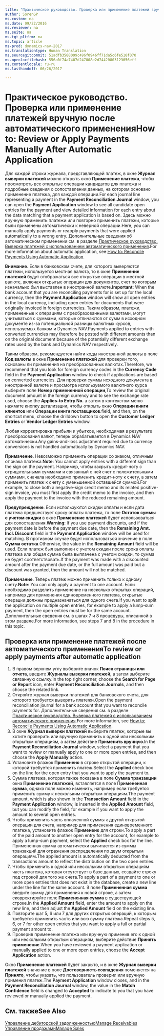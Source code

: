 ```yaml
---
title: "Практическое руководство. Проверка или применение платежей вручную после автоматического применения"
author: SorenGP
ms.custom: na
ms.date: 09/22/2016
ms.reviewer: na
ms.suite: na
ms.tgt_pltfrm: na
ms.topic: article
ms-prod: dynamics-nav-2017
ms.translationtype: Human Translation
ms.sourcegitcommit: 51adfb3588099c496f0946ff71da5c6fe518f070
ms.openlocfilehash: 556a0f74a7407d247008e2d74420803123056eff
ms.contentlocale: ru-ru
ms.lasthandoff: 06/26/2017

---
```


# <a name="how-to-review-or-apply-payments-manually-after-automatic-application"></a><span data-ttu-id="09903-102">Практическое руководство. Проверка или применение платежей вручную после автоматического применения</span><span class="sxs-lookup"><span data-stu-id="09903-102">How to: Review or Apply Payments Manually After Automatic Application</span></span>
<span data-ttu-id="09903-103">Для каждой строки журнала, представляющей платеж, в окне **Журнал выверки платежей** можно открыть окно **Применение платежа**, чтобы просмотреть все открытые операции кандидатов для платежа и подробные сведения о сопоставлении данных, на котором основано применение платежа, для каждой операции.</span><span class="sxs-lookup"><span data-stu-id="09903-103">For each journal line representing a payment in the **Payment Reconciliation Journal** window, you can open the **Payment Application** window to see all candidate open entries for the payment and view detailed information for each entry about the data matching that a payment application is based on.</span></span> <span data-ttu-id="09903-104">Здесь можно вручную применить платежи или повторно применить платежи, которые были применены автоматически к неверной операции.</span><span class="sxs-lookup"><span data-stu-id="09903-104">Here, you can manually apply payments or reapply payments that were applied automatically to a wrong entry.</span></span> <span data-ttu-id="09903-105">Дополнительные сведения об автоматическом применении см. в разделе [Практическое руководство. Выверка платежей с использованием автоматического применения](receivables-how-reconcile-payments-auto-application.md).</span><span class="sxs-lookup"><span data-stu-id="09903-105">For more information about automatic application, see [How to: Reconcile Payments Using Automatic Application](receivables-how-reconcile-payments-auto-application.md).</span></span>

<span data-ttu-id="09903-106">**Внимание**. Если в банковском счете, для которого выверяются платежи, используется местная валюта, то в окне **Применение платежей** будут отображаться все открытые операции в местной валюте, включая открытые операции для документов, счет по которым изначально был выставлен в иностранной валюте.</span><span class="sxs-lookup"><span data-stu-id="09903-106">**Important**: When the bank account that you are reconciling payments for is set up for the local currency, then the **Payment Application** window will show all open entries in the local currency, including open entries for documents that were originally invoiced in foreign currencies.</span></span> <span data-ttu-id="09903-107">Таким образом, платежи, примененные к операциям с преобразованными валютами, могут учитываться с суммами, которые отличаются от сумм в исходном документе из-за потенциальной разницы валютных курсов, используемых банком и Dynamics NAV.</span><span class="sxs-lookup"><span data-stu-id="09903-107">Payments applied to entries with converted currencies may therefore be posted with different amounts than on the original document because of the potentially different exchange rates used by the bank and Dynamics NAV respectively.</span></span>

<span data-ttu-id="09903-108">Таким образом, рекомендуется найти коды иностранной валюты в поле **Код валюты** в окне **Применение платежей** для проверки того, основаны ли применения на преобразованных валютах.</span><span class="sxs-lookup"><span data-stu-id="09903-108">Therefore, we recommend that you look for foreign currency codes in the **Currency Code** field in the **Payment Application** window to check if applications are based on converted currencies.</span></span> <span data-ttu-id="09903-109">Для проверки суммы исходного документа в иностранной валюте и просмотра используемого валютного курса выберите поле **Номер примененной операции**,</span><span class="sxs-lookup"><span data-stu-id="09903-109">To review the original document amount in the foreign currency and to see the exchange rate used, choose the **Applies-to Entry No.**</span></span> <span data-ttu-id="09903-110">а затем в контекстом меню нажмите кнопку детализации, чтобы открыть окно **Операции книги клиентов** или **Операции книги поставщиков**.</span><span class="sxs-lookup"><span data-stu-id="09903-110">field, and then, on the shortcut menu, choose the drilldown button to open the **Customer Ledger Entries** or **Vendor Ledger Entries** window.</span></span>

<span data-ttu-id="09903-111">Любая корректировка прибыли и убытков, необходимая в результате преобразования валют, теперь обрабатывается в Dynamics NAV автоматически.</span><span class="sxs-lookup"><span data-stu-id="09903-111">Any gains-and-loss adjustment required due to currency conversions is not handled automatically by Dynamics NAV.</span></span>

<span data-ttu-id="09903-112">**Примачение**. Невозможно применить операции со знаком, отличным от знака платежа.</span><span class="sxs-lookup"><span data-stu-id="09903-112">**Note**: You cannot apply entries with a different sign than the sign on the payment.</span></span> <span data-ttu-id="09903-113">Например, чтобы закрыть кредит-ноту с отрицательными суммами и связанный с ней счет с положительными суммами, сначала необходимо применить кредит-ноту к счету, а затем применить платеж к счету с уменьшенной оставшейся суммой.</span><span class="sxs-lookup"><span data-stu-id="09903-113">For example, to close both a negative-sign credit memo and its related positive-sign invoice, you must first apply the credit memo to the invoice, and then apply the payment to the invoice with the reduced remaining amount.</span></span>

<span data-ttu-id="09903-114">**Предупреждение**. Если используются скидки оплаты и если дата платежа предшествует сроку оплаты платежа, то поле **Остаток суммы с учетом скидки** в окне **Применение платежей** будет использоваться для сопоставления.</span><span class="sxs-lookup"><span data-stu-id="09903-114">**Warning**: If you use payment discounts, and if the payment date is before the payment due date, then the **Remaining Amt. Incl. Discount** field in the **Payment Application** window will be used for matching.</span></span> <span data-ttu-id="09903-115">В противном случае будет использоваться значение в поле **Сумма остатка**.</span><span class="sxs-lookup"><span data-stu-id="09903-115">Otherwise, the value in the **Remaining Amount** field will be used.</span></span> <span data-ttu-id="09903-116">Если платеж был выполнен с учетом скидки после срока оплаты платежа или общая сумма была выплачена с учетом скидки, то сумма не будет соответствовать.</span><span class="sxs-lookup"><span data-stu-id="09903-116">If the payment was made with a discounted amount after the payment due date, or the full amount was paid but a discount was granted, then the amount will not be matched.</span></span>

<span data-ttu-id="09903-117">**Примечание**. Теперь платеж можно применить только к одному счету.</span><span class="sxs-lookup"><span data-stu-id="09903-117">**Note**: You can only apply a payment to one account.</span></span> <span data-ttu-id="09903-118">Если необходимо разделить применение на несколько открытых операций, например для применения единовременного платежа, открытые операции должны предназначаться для одного счета.</span><span class="sxs-lookup"><span data-stu-id="09903-118">If you want to split the application on multiple open entries, for example to apply a lump-sum payment, then the open entries must be for the same account.</span></span> <span data-ttu-id="09903-119">Дополнительные сведения см. в шагах 7 и 8 процедуры, описанной в этом разделе.</span><span class="sxs-lookup"><span data-stu-id="09903-119">For more information, see steps 7 and 8 in the procedure in this topic.</span></span>

## <a name="to-review-or-apply-payments-after-automatic-application"></a><span data-ttu-id="09903-120">Проверка или применение платежей после автоматического применения</span><span class="sxs-lookup"><span data-stu-id="09903-120">To review or apply payments after automatic application</span></span>
1. <span data-ttu-id="09903-121">В правом верхнем углу выберите значок **Поиск страницы или отчета**, введите **Журналы выверки платежей**, а затем выберите связанную ссылку.</span><span class="sxs-lookup"><span data-stu-id="09903-121">In the top right corner, choose the **Search for Page or Report** icon, enter **Payment Reconciliation Journals**, and then choose the related link.</span></span>
2. <span data-ttu-id="09903-122">Откройте журнал выверки платежей для банковского счета, для которого требуется выверить платежи.</span><span class="sxs-lookup"><span data-stu-id="09903-122">Open the payment reconciliation journal for a bank account that you want to reconcile payments for.</span></span> <span data-ttu-id="09903-123">Дополнительные сведения см. в разделе [Практическое руководство. Выверка платежей с использованием автоматического применения](receivables-how-reconcile-payments-auto-application.md).</span><span class="sxs-lookup"><span data-stu-id="09903-123">For more information, see [How to: Reconcile Payments Using Automatic Application](receivables-how-reconcile-payments-auto-application.md).</span></span>
3. <span data-ttu-id="09903-124">В окне **Журнал выверки платежей** выберите платеж, которые вы хотите проверить или вручную применить к одной или нескольким открытым операциям, а затем действие **Применить вручную**.</span><span class="sxs-lookup"><span data-stu-id="09903-124">In the **Payment Reconciliation Journal** window, select a payment that you want to review or manually apply to one or more open entries, and then choose the **Apply Manually** action.</span></span>
4. <span data-ttu-id="09903-125">Установите флажок **Применено** в строке открытой операции, к которой требуется применить платеж.</span><span class="sxs-lookup"><span data-stu-id="09903-125">Select the **Applied** check box on the line for the open entry that you want to apply the payment to.</span></span>
5. <span data-ttu-id="09903-126">Сумма платежа, которая также показана в поле **Сумма транзакции** окна **Применение платежей**, вставляется в поле **Примененная сумма**, однако поле можно изменить, например если требуется применить сумму к нескольким открытым операциям.</span><span class="sxs-lookup"><span data-stu-id="09903-126">The payment amount, which is also shown in the **Transaction Amount** field in the **Payment Application** window, is inserted in the **Applied Amount** field, but you can modify the field, for example if you want to apply the amount to several open entries.</span></span>
6. <span data-ttu-id="09903-127">Чтобы применить часть оплаченной суммы к другой открытой операции для счета, например для применения единовременного платежа, установите флажок **Применено** для строки.</span><span class="sxs-lookup"><span data-stu-id="09903-127">To apply a part of the paid amount to another open entry for the account, for example to apply a lump-sum payment, select the **Applied** check box for the line.</span></span> <span data-ttu-id="09903-128">Примененная сумма автоматически вычитается из суммы транзакций для отражения распределения по двум открытым операциям.</span><span class="sxs-lookup"><span data-stu-id="09903-128">The applied amount is automatically deducted from the transactions amount to reflect the distribution on the two open entries.</span></span>
7. <span data-ttu-id="09903-129">Чтобы применить к одной или нескольким открытым операциям часть платежа, которая отсутствует в базе данных, создайте строку под строкой для того же счета.</span><span class="sxs-lookup"><span data-stu-id="09903-129">To apply a part of a payment to one or more open entries that does not exist in the database, create a new line under the line for the same account.</span></span> <span data-ttu-id="09903-130">В поле **Примененная сумма** введите сумму для применения к новой строке, а затем скорректируйте поле **Примененная сумма** в существующей строке.</span><span class="sxs-lookup"><span data-stu-id="09903-130">In the **Applied Amount** field, enter the amount to apply on the new line, and then adjust the **Applied Amount** field on the existing line.</span></span>
8. <span data-ttu-id="09903-131">Повторите шаг 5, 6 или 7 для других открытых операций, к которым требуется применить часть или всю сумму платежа.</span><span class="sxs-lookup"><span data-stu-id="09903-131">Repeat steps 5, 6, or 7 for other open entries that you want to apply a full or partial payment amount to.</span></span>
9. <span data-ttu-id="09903-132">Проверив применение платежа или вручную применив его к одной или нескольким открытым операциям, выберите действие **Принять применение**.</span><span class="sxs-lookup"><span data-stu-id="09903-132">When you have reviewed a payment application or manually applied to one or more open entries, choose the **Accept Application** action.</span></span>

<span data-ttu-id="09903-133">Окно **Применение платежей** будет закрыто, и в окне **Журнал выверки платежей** значение в поле **Достоверность совпадения** поменяется на **Принято**, чтобы указать, что пользователь проверил или вручную применил платеж.</span><span class="sxs-lookup"><span data-stu-id="09903-133">The **Payment Application** window  closes, and in the **Payment Reconciliation Journal** window, the value in the **Match Confidence** field is changed to **Accepted** to indicate to you that you have reviewed or manually applied the payment.</span></span>

## <a name="see-also"></a><span data-ttu-id="09903-134">См. также</span><span class="sxs-lookup"><span data-stu-id="09903-134">See Also</span></span>
[<span data-ttu-id="09903-135">Управление дебиторской задолженностью</span><span class="sxs-lookup"><span data-stu-id="09903-135">Manage Receivables</span></span>](receivables-manage-receivables.md)  
[<span data-ttu-id="09903-136">Управление продажами</span><span class="sxs-lookup"><span data-stu-id="09903-136">Manage Sales</span></span>](sales-manage-sales.md)

